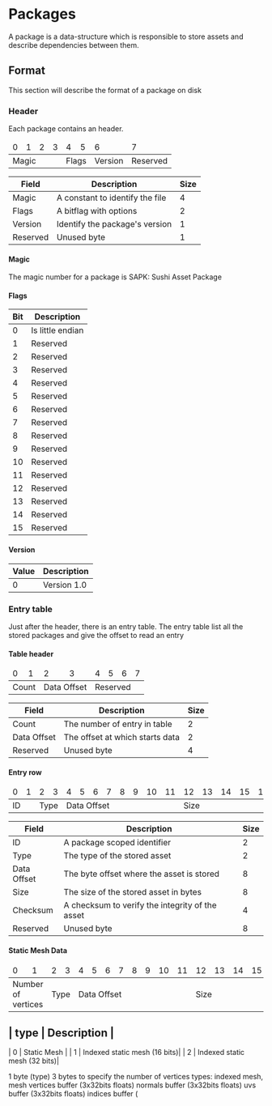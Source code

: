 # Packages
A package is a data-structure which is responsible to store
assets and describe dependencies between them.

## Format
This section will describe the format of a package on disk

### Header
Each package contains an header.
<table>
    <thead>
        <tr>
            <td>0</td>
            <td>1</td>
            <td>2</td>
            <td>3</td>
            <td>4</td>
            <td>5</td>
            <td>6</td>
            <td>7</td>
        </tr>
    </thead>
    <tbody>
    <tr>
        <td colspan="4">Magic</td>
        <td colspan="2">Flags</td>
        <td>Version</td>
        <td>Reserved</td>
    </tr>
    </tbody>
</table>

| Field    | Description                     | Size |
|----------|---------------------------------|------|
| Magic    | A constant to identify the file | 4    |
| Flags    | A bitflag with options          | 2    |
| Version  | Identify the package's version  | 1    |
| Reserved | Unused byte                     | 1    |

#### Magic
The magic number for a package is SAPK: Sushi Asset Package

#### Flags

| Bit | Description      |
|-----|------------------|
| 0   | Is little endian |
| 1   | Reserved         |
| 2   | Reserved         |
| 3   | Reserved         |
| 4   | Reserved         |
| 5   | Reserved         |
| 6   | Reserved         |
| 7   | Reserved         |
| 8   | Reserved         |
| 9   | Reserved         |
| 10  | Reserved         |
| 11  | Reserved         |
| 12  | Reserved         |
| 13  | Reserved         |
| 14  | Reserved         |
| 15  | Reserved         |

#### Version
| Value | Description      |
|-------|------------------|
| 0     | Version 1.0      |

### Entry table
Just after the header, there is an entry table.
The entry table list all the stored packages and give the offset
to read an entry

#### Table header
<table>
    <thead>
        <tr>
            <td>0</td>
            <td>1</td>
            <td>2</td>
            <td>3</td>
            <td>4</td>
            <td>5</td>
            <td>6</td>
            <td>7</td>
        </tr>
    </thead>
    <tbody>
    <tr>
        <td colspan="2">Count</td>
        <td colspan="2">Data Offset</td>
        <td colspan="4">Reserved</td>
    </tr>
    </tbody>
</table>

| Field       | Description                     | Size |
|-------------|---------------------------------|------|
| Count       | The number of entry in table    | 2    |
| Data Offset | The offset at which starts data | 2    |
| Reserved    | Unused byte                     | 4    |

#### Entry row
<table>
    <thead>
        <tr>
            <td>0</td>
            <td>1</td>
            <td>2</td>
            <td>3</td>
            <td>4</td>
            <td>5</td>
            <td>6</td>
            <td>7</td>
            <td>8</td>
            <td>9</td>
            <td>10</td>
            <td>11</td>
            <td>12</td>
            <td>13</td>
            <td>14</td>
            <td>15</td>
            <td>16</td>
            <td>17</td>
            <td>18</td>
            <td>19</td>
            <td>20</td>
            <td>21</td>
            <td>22</td>
            <td>23</td>
            <td>24</td>
            <td>25</td>
            <td>26</td>
            <td>27</td>
            <td>28</td>
            <td>29</td>
            <td>30</td>
            <td>31</td>
        </tr>
    </thead>
    <tbody>
    <tr>
        <td colspan="2">ID</td>
        <td colspan="2">Type</td>
        <td colspan="8">Data Offset</td>
        <td colspan="8">Size</td>
        <td colspan="4">Checksum</td>
        <td colspan="8">Reserved</td>
    </tr>
    </tbody>
</table>

| Field       | Description                                     | Size |
|-------------|-------------------------------------------------|------|
| ID          | A package scoped identifier                     | 2    |
| Type        | The type of the stored asset                    | 2    |
| Data Offset | The byte offset where the asset is stored       | 8    |
| Size        | The size of the stored asset in bytes           | 8    |
| Checksum    | A checksum to verify the integrity of the asset | 4    |
| Reserved    | Unused byte                                     | 8    |


#### Static Mesh Data
<table>
    <thead>
        <tr>
            <td>0</td>
            <td>1</td>
            <td>2</td>
            <td>3</td>
            <td>4</td>
            <td>5</td>
            <td>6</td>
            <td>7</td>
            <td>8</td>
            <td>9</td>
            <td>10</td>
            <td>11</td>
            <td>12</td>
            <td>13</td>
            <td>14</td>
            <td>15</td>
            <td>16</td>
            <td>17</td>
            <td>18</td>
            <td>19</td>
            <td>20</td>
            <td>21</td>
            <td>22</td>
            <td>23</td>
            <td>24</td>
            <td>25</td>
            <td>26</td>
            <td>27</td>
            <td>28</td>
            <td>29</td>
            <td>30</td>
            <td>31</td>
        </tr>
    </thead>
    <tbody>
    <tr>
        <td colspan="2">Number of vertices</td>
        <td colspan="2">Type</td>
        <td colspan="8">Data Offset</td>
        <td colspan="8">Size</td>
        <td colspan="4">Checksum</td>
        <td colspan="8">Reserved</td>
    </tr>
    </tbody>
</table>

| type | Description                  |
---------------------------------------
| 0    | Static Mesh                  |
| 1    | Indexed static mesh (16 bits)|
| 2    | Indexed static mesh (32 bits)|


1 byte (type) 3 bytes to specify the number of vertices
types: indexed mesh, mesh
vertices buffer (3x32bits floats)
normals buffer (3x32bits floats)
uvs buffer (3x32bits floats)
indices buffer (